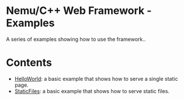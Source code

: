 # Nemu/C++ Web Framework - Examples

A series of examples showing how to use the framework..

# Contents

- [HelloWorld](hello-world): a basic example that shows how to serve a single static page.
- [StaticFiles](static-files): a basic example that shows how to serve static files.
